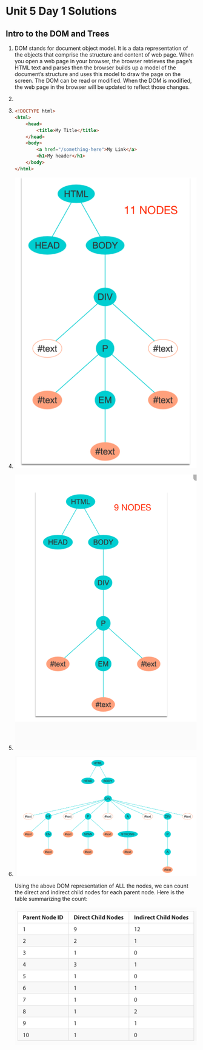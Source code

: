 # Unit 5 Day 1 Solutions
## Intro to the DOM and Trees

1. DOM stands for document object model. It is a data representation of the objects that comprise the structure and content of web page.  When you open a web page in your browser, the browser retrieves the page’s HTML text and parses then the browser builds up a model of the document’s structure and uses this model to draw the page on the screen. The DOM can be read or modified. When the DOM is modified, the web page in the browser will be updated to reflect those changes.

2. 


3. 
      ```html
      <!DOCTYPE html>
      <html>
          <head>
              <title>My Title</title>
          </head>
          <body>
              <a href="/something-here">My Link</a>
              <h1>My header</h1>
          </body>
      </html>
      ```

4. ![answer 4](question4.png) 

5. ![answer 5](question5.png)

6. ![answer 6.1](question6_1.png)

    Using the above DOM representation of ALL the nodes, we can count the direct and indirect child nodes for each parent node. Here is the table summarizing the count:

    ![answer 6.2](question6_2.png)
